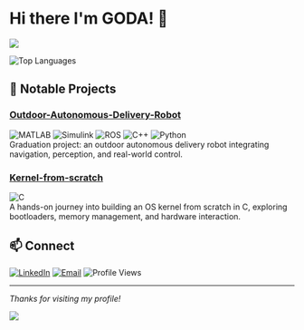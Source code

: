 # Hi there I'm GODA! 👋


<p align="=left"><img src="https://i.imgur.com/A6bWGFl.gif"/></p>
 


![Top Languages](https://github-readme-stats-eight-theta.vercel.app/api/top-langs/?username=AbdulrahmanGODA&layout=compact&langs_count=8&theme=nightowl)

 

## 🚀 Notable Projects



### [Outdoor-Autonomous-Delivery-Robot](https://github.com/AbdulrahmanGoda/Outdoor-Autonomous-Delivery-Robot)
![MATLAB](https://img.shields.io/badge/MATLAB-robotics-blue?logo=mathworks) ![Simulink](https://img.shields.io/badge/Simulink-models-red?logo=simulink)
 ![ROS](https://img.shields.io/badge/ROS-robotics-brightgreen?logo=ros) ![C++](https://img.shields.io/badge/C%2B%2B-rclcpp-blue?logo=cplusplus)
 ![Python](https://img.shields.io/badge/Python-Python-yellow?logo=rospy)
<br>
Graduation project: an outdoor autonomous delivery robot integrating navigation, perception, and real-world control.



### [Kernel-from-scratch](https://github.com/AbdulrahmanGoda/Kernel-from-scratch)
![C](https://img.shields.io/badge/language-C-blue?logo=c)
<br>
A hands-on journey into building an OS kernel from scratch in C, exploring bootloaders, memory management, and hardware interaction.

 
## 📫 Connect

[![LinkedIn](https://img.shields.io/badge/LinkedIn-blue?logo=linkedin)](https://www.linkedin.com/in/abdulrahman-goda-899700233/)
[![Email](https://img.shields.io/badge/Email-grey?logo=gmail)](mailto:abdulrahmangoda@hotmail.com)
![Profile Views](https://komarev.com/ghpvc/?username=AbdulrahmanGODA&style=flat-square) 

---

*Thanks for visiting my profile!*
</p>
<img src="https://imgur.com/rilHVxA.png"/>
</p>
